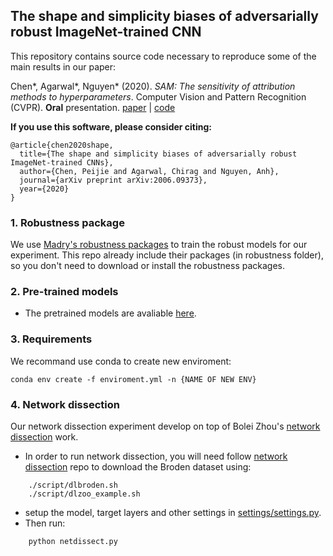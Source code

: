 ## The shape and simplicity biases of adversarially robust ImageNet-trained CNN

This repository contains source code necessary to reproduce some of the main results in our paper:

Chen*, Agarwal*, Nguyen* (2020). _SAM: The sensitivity of attribution methods to hyperparameters_. Computer Vision and Pattern Recognition (CVPR). **Oral** presentation. [paper](http://anhnguyen.me/project/sam/) | [code](https://github.com/anguyen8/sam)

**If you use this software, please consider citing:**

    @article{chen2020shape,
      title={The shape and simplicity biases of adversarially robust ImageNet-trained CNNs},
      author={Chen, Peijie and Agarwal, Chirag and Nguyen, Anh},
      journal={arXiv preprint arXiv:2006.09373},
      year={2020}
    }

### 1. Robustness package
We use [Madry's robustness packages](https://github.com/MadryLab/robustness) to train the robust models for our experiment. This repo already include their packages (in robustness folder), so you don't need to download or install the robustness packages.

### 2. Pre-trained models
* The pretrained models are avaliable [here](https://drive.google.com/drive/u/0/folders/1KdJ0aK0rPjmowS8Swmzxf8hX6gU5gG2U).

### 3. Requirements
We recommand use conda to create new enviroment:
```
conda env create -f enviroment.yml -n {NAME OF NEW ENV}
```

### 4. Network dissection
Our network dissection experiment develop on top of Bolei Zhou's [network dissection](https://github.com/CSAILVision/NetDissect-Lite) work.

* In order to run network dissection, you will need follow [network dissection](https://github.com/CSAILVision/NetDissect-Lite) repo to download the Broden dataset using:
```
    ./script/dlbroden.sh
    ./script/dlzoo_example.sh
```
* setup the model, target layers and other settings in [settings/settings.py](settings/settings.py).
* Then run:
```
    python netdissect.py
```
